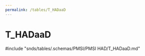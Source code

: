 ```yaml
---
permalink: /tables/T_HADaaD
---
```

# T\_HADaaD
<!-- SPDX-License-Identifier: MPL-2.0 -->

<!-- ATTENTION : Ne pas supprimer ou modifier la ligne ci-dessous -->
#include "snds/tables/.schemas/PMSI/PMSI HAD/T_HADaaD.md"
<!-- ATTENTION : Ne pas supprimer ou modifier la ligne ci-dessus -->

